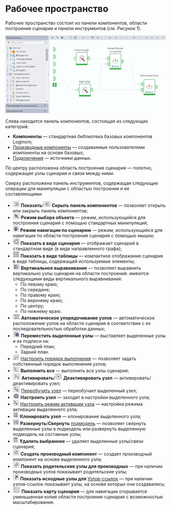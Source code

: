 # Рабочее пространство
Рабочее пространство состоит из панели компонентов, области построения сценария и панели инструментов (см. Рисунок 1).

![Рабочее пространство](./workspace.png)

Cлева находится панель компонентов, состоящая из следующих категорий:

* **Компоненты** — стандартная библиотека базовых компонентов Loginom;
* [Производные компоненты](../scenario/derived-component.md) — создаваемые пользователями компоненты на основе базовых;
* [Подключения](../integration/connections/readme.md) — источники данных.

По центру расположена область построения сценария — полотно, содержащее узлы сценария и связи между ними.  

Сверху расположена панель инструментов, содержащая следующие операции для манипуляции с областью построения и ее составляющими:
* ![](./show-panel.png) **Показать**/![](./hide-panel.png) **Скрыть панель компонентов** — позволяет открыть или закрыть панель компонентов;
* ![](./object-selection.png) **Режим выбора объекта** — режим, использующийся для построения сценария с помощью стандартных манипуляций;
* ![](./scenario-navigation.png) **Режим навигации по сценарию** — режим, использующийся для навигации по области построения сценария с помощью мышки;
* ![](./scenario-kind.png) **Показать в виде сценария** — отображает сценарий  в стандартном виде (в виде направленного графа);
* ![](./table-kind.png) **Показать в виде таблицы** — компактное отображание сценария в виде таблицы, содержащей используемые элементы;
* ![](./vertical-align.png) **Вертикальное выравнивание** — позволяет выравнить вертикально узлы сценария на области построения. имеются следующими виды вертикального выравнивания:
  * По левому краю;
  * По середине;
  * По правому краю;
  * По верхнему краю;
  * По центру;
  * По нижнему краю.
* ![](./autosequence.png) **Автоматическое упорядочивание узлов** — автоматическое расположение узлов на области сценария в соответствии с их последовательностью обработки данных;
* ![](./front-back-ground.png) **Переместить выделенные узлы** — выставляет выделенные узлы и их подписи на:
  * Передний план;
  * Задний план.
* ![](./run-order.png) [Настроить порядок выполнения](../scenario/run-order.md) — позволяет задать собственный порядок выполенения узлов;
* ![](./run-all.png) **Выполнить все** — выполнить все узлы сценария;
* ![](./activate.png) **Активировать**/![](./deactivate.png) **Деактивировать узел** — активировать/деактивировать узел;
* ![](./training-activate.png) [Переобучить узел](../scenario/training-processors.md) — переобучает выделенный узел;
* ![](./settings.png) **Настроить узел** — заходит в настройки выделенного узла;
* ![](./setting-batch-processing-mode.png) [Настроить режим активации узла](../scenario/setting-batch-processing-mode.md) — настройка режима активации выделенного узла;
* ![](./clone.png) **Клонировать узел** — клонирование выделенного узла;
* ![](./submodel.png ) **Развернуть**/**Свернуть** [подмодель](../processors/control/submodel.md) — позволяет свернуть выделенные узлы в подмодель или развернуть выделенную подмодель на составные узлы;
* ![](./delete.png) **Удалить выбранное** — удаляет выделенные узлы/связи сценария;
* ![](./derived-component.png) **Создать производный компонент** — создает производный компонент на основе выделенного узла;
* ![](./show-parents.png) **Показать родительские узлы для производных** — при наличии производных узлов показывает родительские узлы;
* ![](./show-original.png) **Показать исходные узлы для** [Узлов-ссылок](../processors/control/unit-link.md) — при наличии узлов-ссылок показывает узлы, на основе которых они создавались;
* ![](./map.png) **Показать карту сценария** — для навигации открывается уменьшенная копия области построения сценария с возможностью масштабирования.